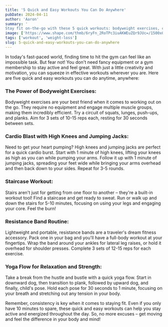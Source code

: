 ```yaml
---
title: '5 Quick and Easy Workouts You Can Do Anywhere'
pubDate: 2024-04-11
author: 'Aaron'
summary: '
Stay fit on-the-go with these 5 quick workouts: bodyweight exercises, cardio bursts, stairs, resistance bands, and yoga flows.'
image: ['https://www.shape.com/thmb/6ryFn_2RoTPc3iuAKWEuZQr9JUc=/1500x0/filters:no_upscale():max_bytes(150000):strip_icc()/GettyImages-1095030338-2000-9333c778b7b34ca3877c83a343ba96fb.jpg']
tags: ['workout', 'weight-loss']
slug: 5-quick-and-easy-workouts-you-can-do-anywhere
---
```


In today's fast-paced world, finding time to hit the gym can feel like an impossible task. But fear not! You don't need fancy equipment or a gym membership to stay active and feel great. With just a little creativity and motivation, you can squeeze in effective workouts wherever you are. Here are five quick and easy workouts you can do anytime, anywhere:

### The Power of Bodyweight Exercises:
Bodyweight exercises are your best friend when it comes to working out on the go. They require no equipment and engage multiple muscle groups, making them incredibly efficient. Try a circuit of squats, lunges, push-ups, and planks. Aim for 3 sets of 10-15 reps each, resting for 30 seconds between sets.

### Cardio Blast with High Knees and Jumping Jacks:
Need to get your heart pumping? High knees and jumping jacks are perfect for a quick cardio burst. Start with 1 minute of high knees, lifting your knees as high as you can while pumping your arms. Follow it up with 1 minute of jumping jacks, spreading your feet wide while bringing your arms overhead and then back down to your sides. Repeat for 3-5 rounds.

### Staircase Workout:
Stairs aren't just for getting from one floor to another – they're a built-in workout tool! Find a staircase and get ready to sweat. Run or walk up and down the stairs for 5-10 minutes, focusing on using your legs and engaging your core. Feel the burn!

### Resistance Band Routine:
Lightweight and portable, resistance bands are a traveler's dream fitness accessory. Pack one in your bag and you'll have a full-body workout at your fingertips. Wrap the band around your ankles for lateral leg raises, or hold it overhead for shoulder presses. Complete 3 sets of 12-15 reps for each exercise.

### Yoga Flow for Relaxation and Strength:
Take a break from the hustle and bustle with a quick yoga flow. Start in downward dog, then transition to plank, followed by upward dog, and finally, child's pose. Hold each pose for 30 seconds to 1 minute, focusing on your breath and stretching out any tension in your body.

Remember, consistency is key when it comes to staying fit. Even if you only have 10 minutes to spare, these quick and easy workouts can help you stay active and energized throughout the day. So, no more excuses – get moving and feel the difference in your body and mind!